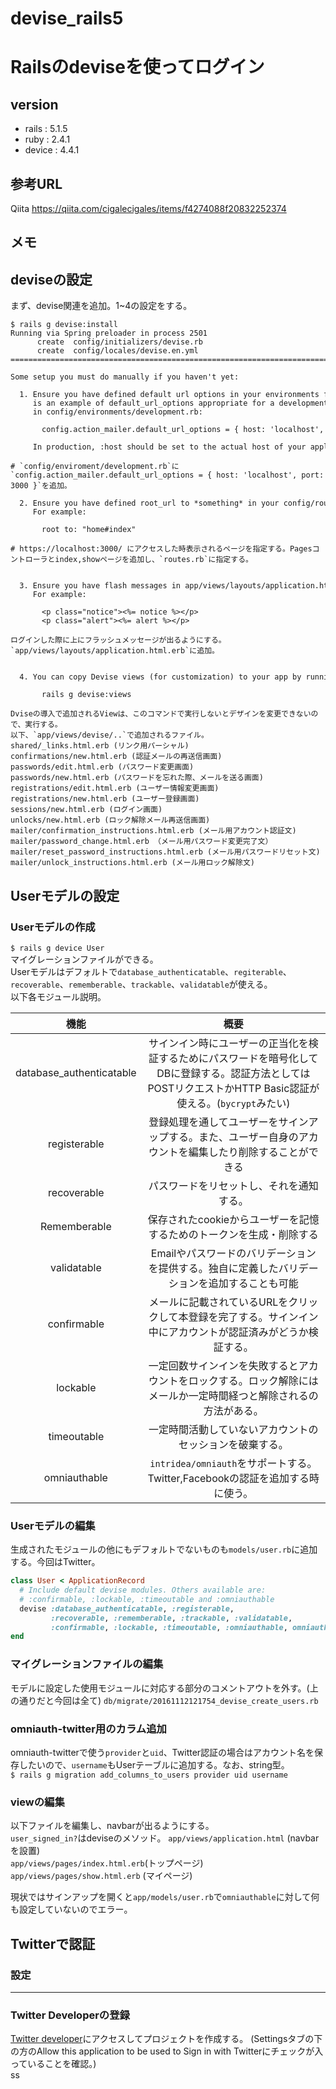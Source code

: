 # devise_rails5

# Railsのdeviseを使ってログイン

## version

- rails : 5.1.5
- ruby : 2.4.1
- device : 4.4.1


## 参考URL
Qiita https://qiita.com/cigalecigales/items/f4274088f20832252374  


## メモ



## deviseの設定
まず、devise関連を追加。1~4の設定をする。  

```console
$ rails g devise:install
Running via Spring preloader in process 2501
      create  config/initializers/devise.rb
      create  config/locales/devise.en.yml
===============================================================================
 
Some setup you must do manually if you haven't yet:
 
  1. Ensure you have defined default url options in your environments files. Here
     is an example of default_url_options appropriate for a development environment
     in config/environments/development.rb:
 
       config.action_mailer.default_url_options = { host: 'localhost', port: 3000 }
 
     In production, :host should be set to the actual host of your application.

# `config/enviroment/development.rb`に`config.action_mailer.default_url_options = { host: 'localhost', port: 3000 }`を追加。
 
  2. Ensure you have defined root_url to *something* in your config/routes.rb.
     For example:
 
       root to: "home#index"

# https://localhost:3000/ にアクセスした時表示されるページを指定する。Pagesコントローラとindex,showページを追加し、`routes.rb`に指定する。  


  3. Ensure you have flash messages in app/views/layouts/application.html.erb.
     For example:
 
       <p class="notice"><%= notice %></p>
       <p class="alert"><%= alert %></p>

ログインした際に上にフラッシュメッセージが出るようにする。`app/views/layouts/application.html.erb`に追加。

 
  4. You can copy Devise views (for customization) to your app by running:
 
       rails g devise:views

Dviseの導入で追加されるViewは、このコマンドで実行しないとデザインを変更できないので、実行する。
以下、`app/views/devise/..`で追加されるファイル。
shared/_links.html.erb (リンク用パーシャル)
confirmations/new.html.erb (認証メールの再送信画面)
passwords/edit.html.erb (パスワード変更画面)
passwords/new.html.erb (パスワードを忘れた際、メールを送る画面)
registrations/edit.html.erb (ユーザー情報変更画面)
registrations/new.html.erb (ユーザー登録画面)
sessions/new.html.erb (ログイン画面)
unlocks/new.html.erb (ロック解除メール再送信画面)
mailer/confirmation_instructions.html.erb (メール用アカウント認証文)
mailer/password_change.html.erb （メール用パスワード変更完了文）
mailer/reset_password_instructions.html.erb (メール用パスワードリセット文)
mailer/unlock_instructions.html.erb (メール用ロック解除文)
```

## Userモデルの設定

### Userモデルの作成

`$ rails g device User`  
マイグレーションファイルができる。  
Userモデルはデフォルトで`database_authenticatable`、`regiterable`、`recoverable`、`rememberable`、`trackable`、`validatable`が使える。  
以下各モジュール説明。  

|    機能     |     概要    |
|:----------:|:-----------:|
| database_authenticatable | サインイン時にユーザーの正当化を検証するためにパスワードを暗号化してDBに登録する。認証方法としてはPOSTリクエストかHTTP Basic認証が使える。(`bycrypt`みたい) |
| registerable | 登録処理を通してユーザーをサインアップする。また、ユーザー自身のアカウントを編集したり削除することができる |
| recoverable | パスワードをリセットし、それを通知する。 |
| Rememberable | 保存されたcookieからユーザーを記憶するためのトークンを生成・削除する |
| validatable | Emailやパスワードのバリデーションを提供する。独自に定義したバリデーションを追加することも可能 |
| confirmable | メールに記載されているURLをクリックして本登録を完了する。サインイン中にアカウントが認証済みがどうか検証する。 |
| lockable | 一定回数サインインを失敗するとアカウントをロックする。ロック解除にはメールか一定時間経つと解除されるの方法がある。 |
| timeoutable | 一定時間活動していないアカウントのセッションを破棄する。 |
| omniauthable | `intridea/omniauth`をサポートする。Twitter,Facebookの認証を追加する時に使う。 |

### Userモデルの編集
生成されたモジュールの他にもデフォルトでないものも`models/user.rb`に追加する。今回はTwitter。

```ruby
class User < ApplicationRecord
  # Include default devise modules. Others available are:
  # :confirmable, :lockable, :timeoutable and :omniauthable
  devise :database_authenticatable, :registerable,
         :recoverable, :rememberable, :trackable, :validatable,
         :confirmable, :lockable, :timeoutable, :omniauthable, omniauth_providers: [:twitter]
end
```

### マイグレーションファイルの編集
モデルに設定した使用モジュールに対応する部分のコメントアウトを外す。(上の通りだと今回は全て)
`db/migrate/20161112121754_devise_create_users.rb`  

### omniauth-twitter用のカラム追加
omniauth-twitterで使う`provider`と`uid`、Twitter認証の場合はアカウント名を保存したいので、`username`もUserテーブルに追加する。なお、string型。  
`$ rails g migration add_columns_to_users provider uid username`  

### viewの編集
以下ファイルを編集し、navbarが出るようにする。  
`user_signed_in?`はdeviseのメソッド。
`app/views/application.html` (navbarを設置)  
`app/views/pages/index.html.erb`(トップページ)  
`app/views/pages/show.html.erb` (マイページ)   

  現状ではサインアップを開くと`app/models/user.rb`で`omniauthable`に対して何も設定していないのでエラー。  


## Twitterで認証

### 設定
***
### Twitter Developerの登録
[Twitter developer]("https://apps.twitter.com/")にアクセスしてプロジェクトを作成する。
(Settingsタブの下の方のAllow this application to be used to Sign in with Twitterにチェックが入っていることを確認。)  
ss
